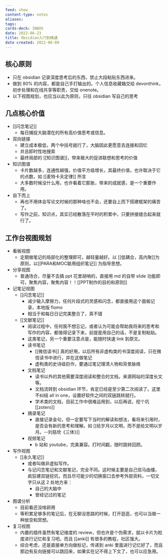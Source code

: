 ```yaml
---
feed: show
content-type: notes
aliases: 
tags:
cards-deck: INBOX
date: 2022-06-23
title: Obsidian入门到精通
date created: 2022-06-09
---
```


## 核心原则

- 只在 obsidian 记录深度思考后的东西，禁止大段粘贴东西进来。
- 做到 80% 的内容，都是自己手打输出的。个人信息收藏箱交给 devonthink，初步处理和在线共享等职责，交给 onenote。
- 以下视图规划，也应当以此为原则，只往 obsidian 写自己的思考

## 几点核心价值

- [[闪念笔记]]
	- 每日捕捉大脑潜在的所有高价值思考或信息。
- 双向链接
	- 建立成本极低，两个中括号就行了，大脑因此更愿意去连接和回忆
	- 并且即时性地搜索
	- 最终局部的 [[知识图谱]]，带来极大的促进联想和思考的价值
- 知识图谱
	- 卡片数越多，连通性越强，价值平方级增长，其最终价值，也许取决于它的点数，如 [[麦特卡夫定律]] 所言
	- 大多数时候没什么用，也许看着它膨胀，带来的成就感，是一个重要作用。
- 自下而上
	- 再也不用体会写论文时候的那种啥也不会，还要自上而下搭建框架的痛苦了。
	- 写作之前，知识点，其实已经散落在平时的积累中，只要拼接缝合起来就行了。

## 工作台视图规划

- 看板视图
	- 定期做笔记的局部化的整理即可，越轻量越好。以 [[低耦合，高内聚]]为原则，以[[PARA和MOC联用组织笔记]] 为指导思想。
- 分享视图
	- 普通场合，尽量不去搞 ppt 花里胡哨的，直接用 md 的自带 slide 功能即可，聚焦内容，聚焦内容！！[[PPT制作的目的和原则]]
- 记笔记视图
	- [[闪念笔记]]
		- 减少输入摩擦力，任何片段式的灵感和闪念，都直接用这个面板记录，本地版 flomo
		- 相当于和每日日记完美整合了，真不错
	- [[文献笔记]]
		- 阅读过程中，任何我不想忘记，或者认为可能会帮助我将来的思考和写作的内容，都值得记录下来，前提是用自己的话，不是复制粘贴。
		- 这类笔记，另一个重要注意点是，能随时快速 link 到原文。
		- 读书笔记
			- [[微信读书]] 真的好用，以后所有非虚构类的书深度阅读，只在微信读书中进行，并在这做笔记
			- 虚构类的史诗级巨作，要通过笔记理清人物和背景脉络
		- 文档笔记
			- 读书以外的其他需要深度阅读和整合的文档，来源网站的深度长文等。
			- 文档流转到 obsidian 环节，肯定已经是至少第二次阅读了。这里不纠结 all in one，设置好软件之间的双链跳转就行。
			- 学术类的文档，目前工作中很难运用到，以后再说，挖个坑 [[zotero]]
		- 摘录笔记
			- 直接记录金句，但一定要写下当时的解读和想法，看将来引用时，是否会有新的思考和理解。如 [[给岁月以文明，而不是给文明以岁月。--刘慈欣《三体》]]
		- 视频笔记
			- b 站和 youtube，完美兼容。打时间戳，随时跳转回顾。
- 写作视图
	- [[永久笔记]]
		- 或者叫做非虚拟写作。
		- 与记闪念笔记和文献笔记，完全不同。这时候主要是自己信马由缰，疯狂建双链挖坑，而且尽可能少的切换窗口去参考外部资料，一切文字只从这 2 处地方来：
			- 自己的大脑中
			- 曾经记过的笔记
- 图谱分析
	- 目前看还没啥卵用
	- 等积累足够多的笔记后，在无聊没思路的时候，打开逛逛，也可以当做一种放空和冥想。
- 复习视图
	- 内置的插件虽然有笔记维度的 review，但也许是个伪需求，就以卡片为粒度进行记忆和复习吧。而且 [[anki]] 有很多的教程，社区强大。
	- 综合考虑，还是直接单方向做标记，传递到 anki 里面进行记忆好了，而且那边有反向链接可以跳回来，如果实在记不得上下文了，也可以应急用。
